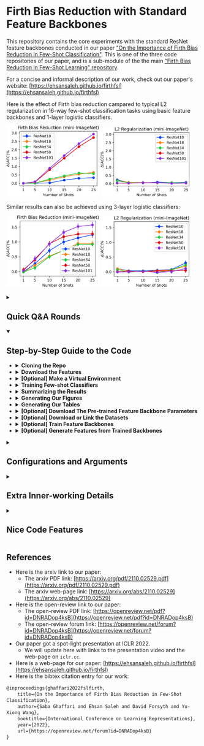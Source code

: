 # Firth Bias Reduction with Standard Feature Backbones
This repository contains the core experiments with the standard ResNet feature backbones conducted in our paper ["On the Importance of Firth Bias Reduction in Few-Shot Classification"](https://openreview.net/pdf?id=DNRADop4ksB). This is one of the three code repositories of our paper, and is a sub-module of the the main ["Firth Bias Reduction in Few-Shot Learning" repository](https://github.com/ehsansaleh/firth_bias_reduction). 

For a concise and informal description of our work, check out our paper's website: [https://ehsansaleh.github.io/firthfsl](https://ehsansaleh.github.io/firthfsl)

Here is the effect of Firth bias reduction campared to typical L2 regularization in 16-way few-shot classification tasks using basic feature backbones and 1-layer logistic classifiers.

<img src="./opt/static_figures/dacc_vs_nshots_firth_1layer_mini.svg" alt="drawing" width="48%"/> <img src="./opt/static_figures/dacc_vs_nshots_l2_1layer_mini.svg" alt="drawing" width="46%"/>

Similar results can also be achieved using 3-layer logistic classifiers:

<img src="./opt/static_figures/dacc_vs_nshots_firth_3layer_mini.svg" alt="drawing" width="48%"/> <img src="./opt/static_figures/dacc_vs_nshots_l2_3layer_mini.svg" alt="drawing" width="46%"/>

<details>
<summary><h2>Quick Q&A Rounds</h2></summary>

1. **Question**: Give me a quick-starter code to start reproducing the paper trainings on a GPU?
   ```bash
   git clone --recursive https://github.com/ehsansaleh/firth_bias_reduction.git
   cd ./firth_bias_reduction/code_firth
   ./features/download.sh
   ./main.sh
   ```
---------
2. **Question**: Give me a simple python command to run?
   ```bash
   python main.py --device cuda:0 --configid "01_firth_1layer/firth_1layer"
   ```

    <details>
    <summary><strong>More Information</strong></summary> 
    
    This will
      * run the configuration specifed at [`./configs/01_firth_1layer/firth_1layer.json`](./configs/01_firth_1layer/firth_1layer.json), and
      * store the generated outputs periodically at `./results/01_firth_1layer/firth_1layer.csv`.
     </details>

---------
3. **Question**: How can I reproduce the paper figures/tables?

   ```bash
   make summary
   make figures
   make tables
   ```
  
   <details>
   <summary><strong>More Information</strong></summary>
   
   1. If you have run new classifier trainings by either `./main.sh` or `python main.py`, then run `make summary`. Otherwise, skip this step. This command will collect the csv files from the `./results` directory, and process them into a single summarized file at [`./summary/val2test.csv`](./summary/val2test.csv).
   2. Run `make figures` to refresh the PDF figures at the [`./figures`](./figures) directory.
   3. Run `make tables` in case you're interested about the raw numbers at the [`./tables`](./tables) directory.
   
   </details>


---------
4. **Question**: I have my own code and I do not want to use your code. How can I apply the Firth bias reduction to my own loss?

   ```python
   ce_loss = nn.CrossEntropyLoss()
   ce_term = ce_loss(logits, target)
  
   log_probs = logits - torch.logsumexp(logits, dim=-1, keepdim=True)
   firth_term = -log_probs.mean()
  
   loss = ce_term + lam * firth_term
   loss.backward()
   ```
   
   * Alternatively, you can use the `label_smoothing` keyword argument in [`nn.CrossEntropyLoss`](https://pytorch.org/docs/stable/generated/torch.nn.CrossEntropyLoss.html). 
  
   * Remember that this Firth formulation is only true for 1-layer logistic and cosine classifiers. For more complex networks, the FIM's log-determinant must be worked out.
  
---------
   <details>
   <summary>4. <strong>Question:</strong> You seem to have too many directories, files, and a fancy structure. Explain the whole thing as simple as possible?</summary>
   
   
     
   ```
                    ./main.sh or
                   python main.py                  make summary                  make figures    
   configs/*.json ================> results/*.csv =============> summary/*.csv ===============> figures/*.pdf
                         /\                                                       make tables      tables/*
                         ||
            (below is    ||
             optional    ||
              parts)     ||
                         ||                      python utils/datasets.py                   
                         ======= features/*.pt <========================== backbones/*.pt
                                                                                 /\
                                                                                 ||
                                                                                 ||
                                              python opt/train_backbone.py ============== datasets/*
                                               or ./opt/train_backbone.sh
   ```

   The top horizontal line is the important one.

   </details>
  
---------
   <details>
   <summary>5. <strong>Question:</strong> What are the python environment package requirements?</summary>
   
   * We ran the code using `python 3.8`.
     
   * The classifier training code mainly needs `numpy`, `torch`, `torchvision`, and `pandas`.
     
   * For generating the figures, you also need `matplotlib`, `seaborn`, etc.
     
   * If you don't like messing up with your own environment, just run `make venv` in the terminal. This will create a virtual environment at `./venv` and install our specified dependencies. Our shell scripts (e.g., `./main.sh`) will automatically activate and use this environment once it exists.
     
   * If you'd like our shell scripts to use and activate your own conda/virtualenv environment, feel free to edit the `.env.sh` under the environement activation section and add your custom activation lines. We source the `.env.sh` code in all of our shell scripts, so your changes will automatically have a global effect.
     
   </details>

</details>

<details open>
<summary><h2>Step-by-Step Guide to the Code</h2></summary>
   
+  <details>
   <summary><strong>Cloning the Repo</strong></summary>

   +  <details open>
      <summary><strong>[Option 1] Cloning All Three Repositories of Our Paper</strong></summary>
 
      1. `git clone --recursive https://github.com/ehsansaleh/firth_bias_reduction.git`
      2. `cd firth_bias_reduction/code_firth`
      </details>
 
   +  <details>
      <summary><strong>[Option 2] Cloning This Repository Alone</strong></summary>
 
      1. `git clone https://github.com/ehsansaleh/code_firth.git`
      2. `cd code_firth`
      </details>

   </details>
   
+  <details>
   <summary><strong>Download the Features</strong></summary>

   1. To use our pre-computed features, run `./features/download.sh`
   2. **[Optional]** If you like to download the base class features, run `./features/download.sh base`

   </details>
   
+  <details>
   <summary><strong>[Optional] Make a Virtual Environment</strong></summary>
   
   1. Activate your favorite python version (we used 3.8).
   2. Run `make venv`.
   3. This will take a few minutes, and about 1 GB in storage.
   4. The virtual environment with all dependencies will be installed at `./venv`.
   5. You can run `source ./venv/bin/activate` to activate the venv.
   6. Our shell scripts check for the existence of `venv`, and will use/activate it.
   
   </details>

+  <details>
   <summary><strong>Training Few-shot Classifiers</strong></summary>
   
   +  <details>
      <summary><strong>[Manual Approach]</strong></summary>
   
      * To fire up some training yourself, run

        `python main.py --device cuda:0 --configid "01_firth_1layer/firth_1layer"`
      * This command will read the `./configs/01_firth_1layer/firth_1layer.json` config as input.
      * The computed accuracy statistics would be saved at  `./results/01_firth_1layer/firth_1layer.csv`.
      * Typically, this config may take a few hours to finish on a V100 GPU.
      * If you have multiple GPUs and would like to split the config into chunks, you can run the following:

        `python utils/json_splitter.py -c 01_firth_1layer/firth_1layer -v firth_coeff_list -n 4`
         * This will split `configs/01_firth_1layer/firth_1layer.json` into 4 config files.
         * `configs/01_firth_1layer/firth_1layer_part0.json` is the first part's config.
         * The splitting will happen along the `"firth_coeff_list"` variable.
         * To train the first part, add `"_part0"` to the config id:

           `python main.py --device cuda:0 --configid "01_firth_1layer/firth_1layer_part0"`.
      </details>
   
   +  <details open>
      <summary><strong>[Shell Script's Automated Array]</strong></summary>

      * Check-out and run [`./main.sh`](./main.sh).
      * The shell script performs some inital sanity checks and activations.
      * Then it will go through the `CFGPREFIXLIST` config array sequentially.
      * Feel free to add or take off configs from the array. 
      </details>
   
   </details>

+  <details>
   <summary><strong>Summarizing the Results</strong></summary>

   Run `make summary` 
   +  <details>
      <summary><strong>The Summary Output</strong></summary>

      This step generates the following 3 files.
      1. [`./summary/val.csv`](./summary/val.csv) summarizes the accuracy statistics on the validation split.
      2. [`./summary/test.csv`](./summary/test.csv) summarizes the accuracy statistics on the novel split.
      3. [`./summary/val2test.csv`](./summary/val2test.csv) summarizes what happens when you validate the coefficients.
         * That is, what the accuracy improvements are when you pick the best coefficient from the validation set and apply it to the novel set.

      You can use these summarized CSV files to generate your own plots. Basically, `./summary/val2test.csv` has all the data we showed in our paper!
      </details>
   
   +  <details>
      <summary><strong>More Information</strong></summary

      Here are some pointers to understand what `make summary` just did:
      1. In the previous step, you have run a bunch of Few-shot classification tasks 
         1. on both the validation and novel sets,
         2. both when the firth bias reduction was turned on or off,
         3. etc.
      2. The statistics for each task were computed and stored in csv files in the results directory.
      3. Now, you wish to see how much difference Firth or L2 made, and perform validation to pick the best coefficient. 
         * This is what we call the summarization step.
      3. During the summarization:
         1. we take all the generated `./results/*.csv` files from the previous step,
         2. summarize them into a single small csv file at [`./summary/val2test.csv`](./summary/val2test.csv). 
      4. The [`./summary/val2test.csv`](./summary/val2test.csv) file includes
         1. the validated coefficients, 
         2. the average un-regularized accuracy values,
         3. the average accuracy improvement at test time, and
         4. what the error/confidence intervals look like

      as response columns. Each row will denote a specific configuration (e.g., a specific resnet, number of shots, number of ways, etc. combination) averaged over many seeds.
      </details>

   </details>

+  <details>
   <summary><strong>Generating Our Figures</strong></summary>
   
   Run `make figures`. 
   
   * This will refresh the contents of the `figures` directory with new pdf plots.
   
   </details>

+  <details>
   <summary><strong>Generating Our Tables</strong></summary>

   Run `make tables`. 
   
   * This will refresh the contents of the `tables` directory with new tex/csv tables.
   
   </details>

+  <details>
   <summary><strong>[Optional] Download The Pre-trained Feature Backbone Parameters</strong></summary>
   
   Run  `./backbones/download.sh`
   
   </details>

+  <details>
   <summary><strong>[Optional] Download or Link the Datasets</strong></summary>
   
      Run `./datasets/download.sh`
         
      1. This shell script will only populate the mini-imagenet and CIFAR-FS datasets. 
         
      2. For tiered-imagenet, link an extracted image-net directory:

         `ln -s /path/to/imagenet/root/dir ./datasets/tieredimagenet`
            
      3. After linking `./datasets/tieredimagenet/n01440764/n01440764_10026.JPEG` should exist.
         
   </details>

+  <details>
   <summary><strong>[Optional] Train Feature Backbones</strong></summary>
   
   +  <details>
      <summary><strong>[Manual Approach]</strong></summary>

      `python opt/train_backbone.py --device cuda:0 --resnet_no 10 --dataset miniimagenet`
   
      * This will create the following checkpoints:
        * `./backbones/miniimagenet_resnet10_v2_best.pth.tar`
        * `./backbones/miniimagenet_resnet10_v2_last.pth.tar`
      * The code has resuming capability from the checkpoints.
      </details>
   
   +  <details open>
      <summary><strong>[Shell Script Automated Array]</strong></summary>
   
      * Check-out and run [`./opt/train_backbone.sh`](./opt/train_backbone.sh)
      </details>
   
   </details>

   
+  <details>
   <summary><strong>[Optional] Generate Features from Trained Backbones</strong></summary>

   +  <details>
      <summary><strong>[Manual Approach]</strong></summary>
   
      * Here is a minimal python example:
        ```python
        from utils.datasets import MiniImageNet, make_backbone, torch, FeaturesDataset
        
        input_ckpt_path = './backbones/my_resnet10_miniimagenet.pth.tar'
        output_feats_path = './features/my_resnet10_minimiagenet_novel.pt'
        
        imgset = MiniImageNet(f'../datasets/miniimagenet', 'novel', transform=transform)
        img_loader = torch.utils.data.DataLoader(imgset, batch_size=32, shuffle=False)
        feature_model = make_backbone('resnet10', input_ckpt_path, 'cuda:0')
        featset = FeaturesDataset(output_feats_path, feature_model=feature_model, 
                                  img_loader=img_loader, device='cuda:0')
        ```
      </details>
   
   +  <details open>
      <summary><strong>[Automated Python Loop]</strong></summary>
   
      * We have provided a sample script in [`utils/datasets.py`](./utils/datasets.py).
      * Look under the `if __name__=='__main__':` condition.
      * There is a `for` loop that generated our own feature sets.
      * Feel free to read the code and modify it to use your own backbones and datasets.
   
      </details>
   
   </details>

</details>
   
<details>
<summary><h2>Configurations and Arguments</h2></summary>

+ <details open>
  <summary><strong>Example</strong></summary>

  We have included all the configurations we used to produce the results in our paper in the [`./configs`](./configs) directory. 

  There are a total of 11 json configuration files for our paper.

  You can take a look at [`configs/01_firth_1layer/firth_1layer.json`](./configs/01_firth_1layer/firth_1layer.json) for an example:
  ```json
  {
    "description": "Firth bias reduction with 1-layer classfiers (the left panel of Figure 2)",
    "date": "March 20, 2022",
    "start_seed" : 0,
    "num_seeds" : 1000,
    "clf_type": "lin",
    "dataset_name_list": ["miniimagenet"],
    "backbone_arch_list" : ["resnet10", "resnet18", "resnet34", "resnet50", "resnet101"],
    "data_type_list" : ["val", "novel"],
    "n_shots_list" : [1, 5, 10, 15, 20, 25],
    "firth_coeff_list" : [0.0, 0.01, 0.03, 0.1, 0.3, 1.0, 3.0, 10.0],
    "entropy_coeff_list": [0.0],
    "l2_coeff_list" : [0.0],
    "n_ways_list": [16],
    "firth_prior_type_list": ["uniform"],
    "learning_rate": 0.005,
    "batch_size": 10,
    "n_epochs": 400,
    "optim_type": "sgd",
    "shuffle_mb": true,
    "n_query": 60,
    "fix_query_set": true,
    "nshots_to_clsfreqs": null,
    "permute_labels": false,
    "store_results": true,
    "store_predictions": false,
    "store_clfweights": false,
    "torch_threads": 4,
    "dump_period": 10000
  }
  ```
  
  * Note that our code runs the cartesian product of all arguments ending with `_list`. 
    * For instance, there is `480=1*5*2*6*8*1*1*1*1` different settings to try in the above config file.
    * Each of these settings runs with 1000 different random seeds, creating a total of 480,000 tasks to perform.
    * This config can be completed in a few hours on a typical P100 or V100 GPU.
  </details>
  
+ <details>
  <summary><strong>Brief Argument Descriptions</strong></summary>
  
  * `"description"` and `"data"` fields are just notes to yourself for future references.
  * `"start_seed"` and `"num_seeds"` determine the range of random seeds that will be run.
    * Having `"start_seed" : 0, "num_seeds" : 1000` runs all the `0, 1, 2, 3, ..., 999` seeds.
    * Since we use randomized effect matching, you don't need 10,000 seeds for improvement stats.
  * `"clf_type:` determines the classifier type.
    * It can either be `"lin"` or `"mlp"`. 
    * For 1-layer logistic classifiers use the `"lin"` option. 
    * For 3-layer logistic classifiers, use the `"mlp"` option.
  * `"dataset_name_list"` is a list of dataset names:
    * It should be a subset of `["miniimagenet", "cifarfs", "tieredimagenet"]`.
  * `"data_type_list"` is a list of data splits to go through:
    * It should be a subset of `["base", "val", "novel"]`.
  * `"n_shots_list"` specifies a list of number of shots to test.
  * `"firth_coeff_list"` specifies a list of firth bias reduction coefficients to iterate over. 
    * Please note that we train a model for each coefficient, and evaluate its accuracy. 
    * Later on, we use this information to perform the validation procedure when we summarize the results.
  * `"entropy_coeff_list"` specifies a list of entropy regularization coefficients. 
    * Setting this as `[0.0]` will disable this regularization. 
    * Entropy regularization (a.k.a. the confidence penalty) is different from firth bias reduction in that it swaps the order of predictions and the uniform distribution in the KL-divergence term.
  * `"l2_coeff_list"` specifies a list of L2 regularization coefficients to iterate over.
  * `"n_ways_list"` specifies a list of number of classes to perform few-shot classification tasks over.
  * `"firth_prior_type_list"` specifies a lit of firth prior types
    * It should be a subset of `["uniform", "class_freq"]`. 
    * The default `firth_prior_type` is the uniform one.
    * the `"class_freq"` case extracts the class distribution from the support data to replace the uniform distribution in Firth's KL-divergence term.
  * `"learning_rate"` is the learning rate for the classifier optimizer.
  * `"batch_size"` is the mini-batch size for the classifier's optimizer.
  * `"n_epochs"` is the number of epochs the classifier optimizer iterates over the support data.
  * `"optim_type"` is the optimizer type:
    * It should be a subset of `["sgd", "adam"]`. 
    * While we have also implemented the conjugate-gradient (`"cg"`) and the L-BFGS (`"lbfgs"`) optimizers, they haven't been upgraded for GPU usage and training multiple seeds along a batch dimension.
  * `"shuffle_mb"` specifies whether you would like the support set to be shuffled every time the optimizer goes through it. 
    * Stochastic GD methods would like to turn this option on for better optimization in theory.
    * This can come at a slight performance penalty. 
    * If you don't think the optimizer would be affected much, feel free to turn it off.
  * `"n_query"` is the number of query set samples to set aside for evaluation of the trained few-shot classifier.
  * `"fix_query_set"` is a boolean to fix the query set among all tasks. 
    * This reduces the evaluation variance.
    * If you turn this feature off, the query set will be randomized as a function of the random seed.
    * Obviously, randomizing the query set can require more runs to produce the same confidence intervals.
  * `"nshots_to_clsfreqs"` can be used to specify imbalanced class frequencies. 
    * It can be set to `null` to use balanced datasets.
    * Otherwise, it can be a dictionary with the number of shots as keys, and a list of integers with the same length as the number of ways representing the support class frequencies. 
    * See [`./configs/03_imbal_1layer/imbal_1layer.json`](configs/03_imbal_1layer/imbal_1layer.json) for an imbalanced setting example.
  * `"permute_labels"` can be used to shuffle the validation or novel classes to randomly choose for few-shot classification tasks. 
    * Since in this config we're using 16-way classification and mini-imagenet only has 16 validation classes, this parameter has no effect and was turned off. 
    * If you have an abundance of classes to choose from (like the tiered-imagenet dataset), and don't mind a bit extra variance, you should turn this option on.
  * `"store_results"` should mostly be set to true, so that the python script writes its results in a `./results/*.csv` file.
    * If you just want to take dry-runs to check for code integrity, you can turn this option off.
  * `"store_predictions"` specifies whether you want to record the trained classifier's prediction classes vs. the true ones.
    * This can be used to extract statistics other than accuracy later on. 
    * However, it forces the script to use `.h5` for the results for storage space efficiency.
  * `"store_clfweights"` specifies whether you want to store the trained classifier weights in a `./storage` directory.
    * Although this option has been implemented, we disabled it.
    * Writing to the storage for slow drives can be more time-consuming than the training itself. 
    * If you feel that your cluster storage is fast enough, feel free to remove those false assertions and raise statements in the `main.py` script, and turn this option on.
  * `"torch_threads"` sets the number of torch threads.
    * This is just in case you wanted to train the classifiers on a CPU device. 
    * The code was optimized to require the minimal CPU usage if a GPU was provided. 
    * Therefore, you can safely set this to a small number when using a GPU.
  * `"dump_period"` specifies the number of CSV lines that need to be buffered before flushing them to the disk. 
    * This was set to a large value to prevent frequent dumps to the disk and creating system call over-heads.

  </details>

</details>

<details>
<summary><h2>Extra Inner-working Details</h2></summary>

+ <details>
  <summary><strong>Downloading the Files</strong></summary>

    You can find the google-drive download link embedded in the download shell-scripts. For example, take the following snippet from the [`./features/download.sh`](./features/download.sh) script:
     ```commandline
     FILEID="1cf57AsY3IHxlDGEvB4RemDrbtU92aSM0"
     FILENAME="miniimagenet_novel.tar"
     GDRIVEURL="https://drive.google.com/file/d/1cf57AsY3IHxlDGEvB4RemDrbtU92aSM0/view?usp=sharing"
     PTHMD5FILE="miniimagenet_novel.md5"
     RMAFTERDL="1"
     ISSMALL="0"
     gdluntar ${FILEID} ${FILENAME} ${GDRIVEURL} ${PTHMD5FILE} ${RMAFTERDL} ${ISSMALL}
     ```
     This means that you can manually
     1. download the file from [`https://drive.google.com/file/d/1cf57AsY3IHxlDGEvB4RemDrbtU92aSM0/view?usp=sharing`](https://drive.google.com/file/d/1cf57AsY3IHxlDGEvB4RemDrbtU92aSM0/view?usp=sharing),
     2. name it `miniimagenet_novel.tar`,
     3. optionally, verify its checksum from `miniimagenet_novel.md5`, and then
     4. untar it yourself, and you'll be in business!

    The function `gdluntar` from [`./utils/bashfuncs.sh`](./utils/bashfuncs.sh) is used to automatically download the files. We have been using this method for downloading google-drive files for quite a few years, and it's been stable so far. In the event there was a breaking change in google's api, please let us know and feel free to edit this function if you know a better G-drive download method in the meantime.
  
  </details>

+ <details>
  <summary><strong>Python Environments and Libraries</strong></summary>

  The [`.env.sh`](./.env.sh) checks for the existence of this virtual environment, and if it detects its existence, it will automatically activate and use it in our shell scripts. You can change this behavior by replacing the `[[ -f venv/bin/activate ]] && source venv/bin/activate` line with your own custom environment activation commands (such as `conda activate` or similar ones).

  </details>
  
</details>

<details>
<summary><h2>Nice Code Features</h2></summary>

  We tried to structure the code as **user-friendly** as possible. Following features are worth considerations:
  1. **GPU Acceleration**: Even the 1-layer classifier trainings are batched along the RNG seed dimension, and are accelerated to run on GPUs.
  2. **Reproducibility and Random Effects Matching**: All the randomization effects (such as the batch ordering, the parameter initializations, etc.) are controlled through rigorous seeding of the random generators. The results are tested to be deterministically reproducible (i.e., running the same code 10 times will give you the same exact result every time). This can be useful if you want to make a slight algorithmic change, and observe the difference; all the randomized effects will be matched between the two runs.
  3. **De-coupled Configurations from the Code**: You don't need to specify long lines of `argparse` argument specifications in a bash file. Instead, just take a quick look at [`./configs/01_firth_1layer/firth_1layer.json`](./configs/01_firth_1layer/firth_1layer.json) for an example. The running settings are specified in `json` files in the `configs` directory. You won't need to personally keep track of the arguments you passed to generate different results, since the settings will be permanently stored in the `configs` directory.
  4. **Code Quality**: We have used and tested this code rigirously in our work. There is even code to compute the maximum number of seeds in one batch when running each setting to avoid cuda out-of-memory errors. All this is being done automatically behind the scenes.
  4. **Data Inclusion**: All the data needed to produce the figures and tables, including  
     1. the extracted features,
     2. the feature backbone parameters,
     3. the datasets,
     4. the experimental results and data,
     5. the generated figures and tables, etc.

      are either included in the repository themselves, or a google-drive link to them with automated downloading scripts is included.
  5. **Download Automation**: Downloading heavy feature files, datasets, or backbone parameters manually, and then transferring them to a cluster storage can be difficult and time-consuming. To alleviate this, we included automated downloading scripts for each of these elements. Just take a look at [`./features/download.sh`](./features/download.sh); all the google drive links are included, a script will download them for you, and verify their correctness using the md5 checksums included in the repo. These scripts were tested multiple times at the time of writing, and if a breaking update happens to the google-drive api in the future, we will modify the download code to fix the issue as soon as you let us know!
  6. **Python Environment Specification**: Not only we provide our exact python library dependencies and versions in the [`requirements.txt`](./requirements.txt) file, we also offer some automated helper scripts to create virtual environments. If you'd rather run your code in an environment of your choosing, that is totally fine as well.

  Just give this code a try; it won't take much of your time to set up. You may even find it a good starting point for your own FSL projects :)
</details>

## References
* Here is the arxiv link to our paper:
  * The arxiv PDF link: [https://arxiv.org/pdf/2110.02529.pdf](https://arxiv.org/pdf/2110.02529.pdf)
  * The arxiv web-page link: [https://arxiv.org/abs/2110.02529](https://arxiv.org/abs/2110.02529)
* Here is the open-review link to our paper:
  * The open-review PDF link: [https://openreview.net/pdf?id=DNRADop4ksB](https://openreview.net/pdf?id=DNRADop4ksB)
  * The open-review forum link: [https://openreview.net/forum?id=DNRADop4ksB](https://openreview.net/forum?id=DNRADop4ksB)
* Our paper got a spot-light presentation at ICLR 2022.
  * We will update here with links to the presentation video and the web-page on `iclr.cc`.
* Here is a web-page for our paper: [https://ehsansaleh.github.io/firthfsl](https://ehsansaleh.github.io/firthfsl)
* Here is the bibtex citation entry for our work:
```
@inproceedings{ghaffari2022fslfirth,
    title={On the Importance of Firth Bias Reduction in Few-Shot Classification},
    author={Saba Ghaffari and Ehsan Saleh and David Forsyth and Yu-Xiong Wang},
    booktitle={International Conference on Learning Representations},
    year={2022},
    url={https://openreview.net/forum?id=DNRADop4ksB}
}
```
